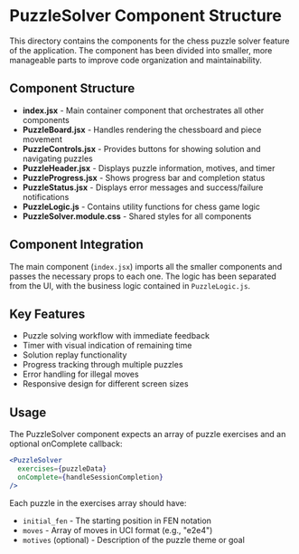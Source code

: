 # PuzzleSolver Component Structure

This directory contains the components for the chess puzzle solver feature of the application. The component has been divided into smaller, more manageable parts to improve code organization and maintainability.

## Component Structure

- **index.jsx** - Main container component that orchestrates all other components
- **PuzzleBoard.jsx** - Handles rendering the chessboard and piece movement
- **PuzzleControls.jsx** - Provides buttons for showing solution and navigating puzzles
- **PuzzleHeader.jsx** - Displays puzzle information, motives, and timer
- **PuzzleProgress.jsx** - Shows progress bar and completion status
- **PuzzleStatus.jsx** - Displays error messages and success/failure notifications
- **PuzzleLogic.js** - Contains utility functions for chess game logic
- **PuzzleSolver.module.css** - Shared styles for all components

## Component Integration

The main component (`index.jsx`) imports all the smaller components and passes the necessary props to each one. The logic has been separated from the UI, with the business logic contained in `PuzzleLogic.js`.

## Key Features

- Puzzle solving workflow with immediate feedback
- Timer with visual indication of remaining time
- Solution replay functionality
- Progress tracking through multiple puzzles
- Error handling for illegal moves
- Responsive design for different screen sizes

## Usage

The PuzzleSolver component expects an array of puzzle exercises and an optional onComplete callback:

```jsx
<PuzzleSolver
  exercises={puzzleData}
  onComplete={handleSessionCompletion}
/>
```

Each puzzle in the exercises array should have:
- `initial_fen` - The starting position in FEN notation
- `moves` - Array of moves in UCI format (e.g., "e2e4")
- `motives` (optional) - Description of the puzzle theme or goal